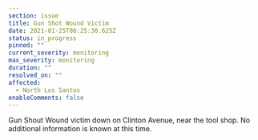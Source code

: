 ```yaml
---
section: issue
title: Gun Shot Wound Victim
date: 2021-01-25T06:25:30.625Z
status: in_progress
pinned: ""
current_severity: monitoring
max_severity: monitoring
duration: ""
resolved_on: ""
affected:
  - North Los Santos
enableComments: false
---
```

Gun Shout Wound victim down on Clinton Avenue, near the tool shop. No additional information is known at this time.